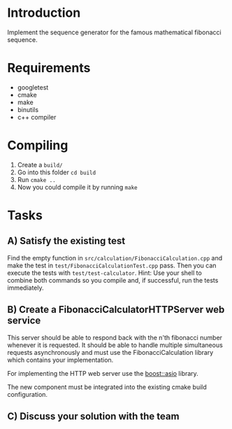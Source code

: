 # Introduction

Implement the sequence generator for the famous mathematical fibonacci sequence.

# Requirements

- googletest
- cmake
- make
- binutils
- c++ compiler

# Compiling

1. Create a `build/`
1. Go into this folder `cd build`
1. Run `cmake ..`
1. Now you could compile it by running `make`

# Tasks
## A) Satisfy the existing test
Find the empty function in `src/calculation/FibonacciCalculation.cpp` and make the test in `test/FibonacciCalculationTest.cpp` pass. Then you can execute the tests with `test/test-calculator`. Hint: Use your shell to combine both commands so you compile and, if successful, run the tests immediately.

## B) Create a FibonacciCalculatorHTTPServer web service
This server should be able to respond back with the n'th fibonacci number whenever it is requested. It should be able to handle multiple simultaneous requests asynchronously and must use the FibonacciCalculation library which contains your implementation.

For implementing the HTTP web server use the [boost::asio](https://www.boost.org/doc/libs/1_66_0/doc/html/boost_asio.html) library.

The new component must be integrated into the existing cmake build configuration.

## C) Discuss your solution with the team
